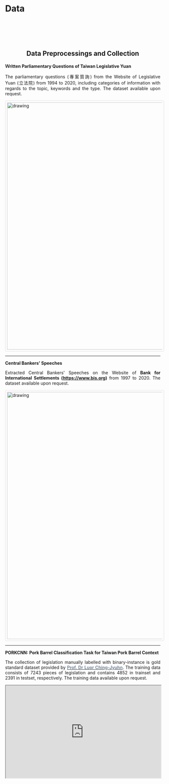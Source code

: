 # Data


<br/><br/><br/><br/>



<div style="text-align: center">

## Data Preprocessings and Collection

</div>

**Ｗritten Parliamentary Questions of Taiwan Legislative Yuan**

<div style="text-align: justify">

The parliamentary questions  (專案質詢) from the Website of Legislative Yuan (立法院) from 1994 to 2020, 
including categories of information with regards to the topic, keywords and the type.  The dataset available upon request. 

<style>
img {
  border: 1px solid #ddd;
  border-radius: 4px;
  padding: 5px;
  width: 150px;
}
</style>

<img 
  src="https://raw.githack.com/davidycliao/davidycliao.github.io/main/images/dataimage.png"
  alt="drawing" 
  style="width:800px;"
  />

</div>


---

</div>

**Central Bankers' Speeches**

<div style="text-align: justify">

Extracted Central Bankers' Speeches on the Website of **Bank for International Settlements (https://www.bis.org)** from 1997 to 2020. 
The dataset available upon request. 

<style>
img {
  border: 1px solid #ddd;
  border-radius: 4px;
  padding: 5px;
  width: 150px;
}
</style>

<img 
  src="https://raw.githack.com/davidycliao/davidycliao.github.io/main/images/dataimage2.png"
  alt="drawing" 
  style="width:800px;"
  />


</div>

---



<div style="text-align: justify">

**PORKCNN: Pork Barrel Classification Task for Taiwan Pork Barrel Context**   

The collection of legislation manually labelled with binary-instance is gold standard dataset provided 
by [<span style="color:#778899"> **Prof. Dr Luor Ching-Jyuhn**</span>](https://pa.ntpu.edu.tw/teacher_detail/74).
 The training data consists of 7243 pieces of legislation and contains 4852 in trainset and 2391 in testset, respectively. The training data available upon request. 


<p align="center">
<iframe
  src="https://davidycliao.github.io/PorkCNN/"
  style="width:100%; height:300px;"
  
></iframe>
</p>


</div>



<br/><br/>

